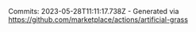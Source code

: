 Commits: 2023-05-28T11:11:17.738Z - Generated via https://github.com/marketplace/actions/artificial-grass
<br>

